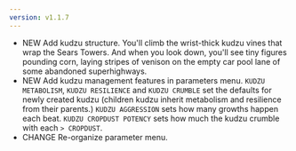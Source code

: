```yaml
---
version: v1.1.7
---
```

- <span class="badge badge-pill badge-success">NEW</span> Add kudzu structure. You'll climb the wrist-thick kudzu vines that wrap the Sears Towers. And when you look down, you'll see tiny figures pounding corn, laying stripes of venison on the empty car pool lane of some abandoned superhighways.
- <span class="badge badge-pill badge-success">NEW</span> Add kudzu management features in parameters menu. `KUDZU METABOLISM`, `KUDZU RESILIENCE` and `KUDZU CRUMBLE` set the defaults for newly created kudzu (children kudzu inherit metabolism and resilience from their parents.) `KUDZU AGGRESSION` sets how many growths happen each beat. `KUDZU CROPDUST POTENCY` sets how much the kudzu crumble with each `> CROPDUST`.
- <span class="badge badge-pill badge-danger">CHANGE</span> Re-organize parameter menu.
